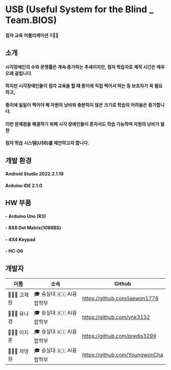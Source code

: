 # USB (Useful System for the Blind _ Team.BIOS)
#### 점자 교육 어플리케이션 ⠿🧑‍🦯


## 소개
#### 시각장애인의 수와 문맹률은 계속 증가하는 추세이지만, 점자 학습자료 제작 시간은 매우 오래 걸립니다.
#### 하지만 시각장애인들이 점자 교육을 할 때 종이에 직접 찍어서 하는 등 보조자가 꼭 필요하고,
#### 종이에 일일이 찍어야 해 자원의 낭비와 충분하지 않은 크기로 학습의 어려움은 증가합니다.
#### 이런 문제점을 해결하기 위해 시각 장애인들이 혼자서도 학습 가능하며 자원의 낭비가 덜한
#### 점자 학습 시스템(USB)를 제안하고자 합니다.

## 개발 환경
#### Android Studio 2022.2.1.19
#### Arduino IDE 2.1.0

## HW 부품
#### - Arduino Uno (R3)
#### - 8X8 Dot Matrix(1088BS)
#### - 4X4 Keypad
#### - HC-06

## 개발자
| 이름 | 소속 | Github |
|-|-|-|
| 👨🏻‍💻 고재원 | 🎓 숭실대 🇦🇮 AI융합학부 | https://github.com/jaewon1778 |
| 👩🏻‍💻 유나경 | 🎓 숭실대 🇦🇮 AI융합학부 | https://github.com/ynk3132 |
| 👨🏻‍💻 이지훈 | 🎓 숭실대 🇦🇮 AI융합학부 | https://github.com/predis3299 |
| 👩🏻‍💻 차영원 | 🎓 숭실대 🇦🇮 AI융합학부 | https://github.com/YoungwonCha |

